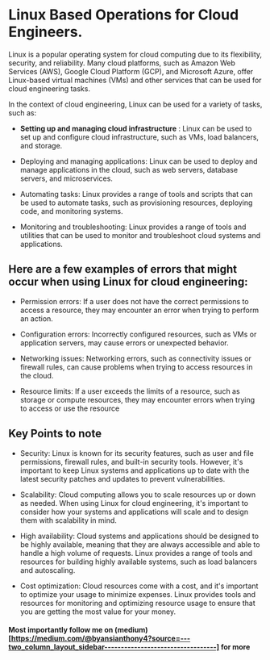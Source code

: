 # Linux Based Operations for Cloud Engineers.
Linux is a popular operating system for cloud computing due to its flexibility, security, and reliability. Many cloud platforms, such as Amazon Web Services (AWS), Google Cloud Platform (GCP), and Microsoft Azure, offer Linux-based virtual machines (VMs) and other services that can be used for cloud engineering tasks.

In the context of cloud engineering, Linux can be used for a variety of tasks, such as:

* **Setting up and managing cloud infrastructure** : Linux can be used to set up and configure cloud infrastructure, such as VMs, load balancers, and storage.

* Deploying and managing applications: Linux can be used to deploy and manage applications in the cloud, such as web servers, database servers, and microservices.

* Automating tasks: Linux provides a range of tools and scripts that can be used to automate tasks, such as provisioning resources, deploying code, and monitoring systems.

* Monitoring and troubleshooting: Linux provides a range of tools and utilities that can be used to monitor and troubleshoot cloud systems and applications.

## Here are a few examples of errors that might occur when using Linux for cloud engineering:

* Permission errors: If a user does not have the correct permissions to access a resource, they may encounter an error when trying to perform an action.

* Configuration errors: Incorrectly configured resources, such as VMs or application servers, may cause errors or unexpected behavior.

* Networking issues: Networking errors, such as connectivity issues or firewall rules, can cause problems when trying to access resources in the cloud.

* Resource limits: If a user exceeds the limits of a resource, such as storage or compute resources, they may encounter errors when trying to access or use the resource

## Key Points to note
* Security: Linux is known for its security features, such as user and file permissions, firewall rules, and built-in security tools. However, it's important to keep Linux systems and applications up to date with the latest security patches and updates to prevent vulnerabilities.

* Scalability: Cloud computing allows you to scale resources up or down as needed. When using Linux for cloud engineering, it's important to consider how your systems and applications will scale and to design them with scalability in mind.

* High availability: Cloud systems and applications should be designed to be highly available, meaning that they are always accessible and able to handle a high volume of requests. Linux provides a range of tools and resources for building highly available systems, such as load balancers and autoscaling.

* Cost optimization: Cloud resources come with a cost, and it's important to optimize your usage to minimize expenses. Linux provides tools and resources for monitoring and optimizing resource usage to ensure that you are getting the most value for your money.

#### Most importantly follow me on (medium)[https://medium.com/@byansianthony4?source=---two_column_layout_sidebar----------------------------------] for more

